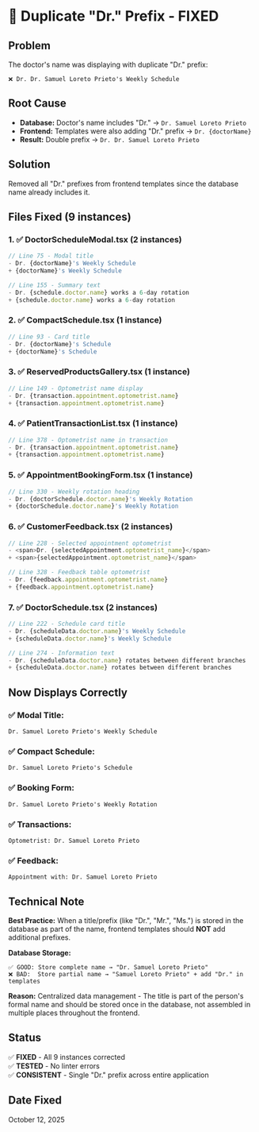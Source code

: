 # 🔧 Duplicate "Dr." Prefix - FIXED

## Problem
The doctor's name was displaying with duplicate "Dr." prefix:
```
❌ Dr. Dr. Samuel Loreto Prieto's Weekly Schedule
```

## Root Cause
- **Database:** Doctor's name includes "Dr." → `Dr. Samuel Loreto Prieto`
- **Frontend:** Templates were also adding "Dr." prefix → `Dr. {doctorName}`
- **Result:** Double prefix → `Dr. Dr. Samuel Loreto Prieto`

## Solution
Removed all "Dr." prefixes from frontend templates since the database name already includes it.

## Files Fixed (9 instances)

### 1. ✅ DoctorScheduleModal.tsx (2 instances)
```typescript
// Line 75 - Modal title
- Dr. {doctorName}'s Weekly Schedule
+ {doctorName}'s Weekly Schedule

// Line 155 - Summary text
- Dr. {schedule.doctor.name} works a 6-day rotation
+ {schedule.doctor.name} works a 6-day rotation
```

### 2. ✅ CompactSchedule.tsx (1 instance)
```typescript
// Line 93 - Card title
- Dr. {doctorName}'s Schedule
+ {doctorName}'s Schedule
```

### 3. ✅ ReservedProductsGallery.tsx (1 instance)
```typescript
// Line 149 - Optometrist name display
- Dr. {transaction.appointment.optometrist.name}
+ {transaction.appointment.optometrist.name}
```

### 4. ✅ PatientTransactionList.tsx (1 instance)
```typescript
// Line 378 - Optometrist name in transaction
- Dr. {transaction.appointment.optometrist.name}
+ {transaction.appointment.optometrist.name}
```

### 5. ✅ AppointmentBookingForm.tsx (1 instance)
```typescript
// Line 330 - Weekly rotation heading
- Dr. {doctorSchedule.doctor.name}'s Weekly Rotation
+ {doctorSchedule.doctor.name}'s Weekly Rotation
```

### 6. ✅ CustomerFeedback.tsx (2 instances)
```typescript
// Line 228 - Selected appointment optometrist
- <span>Dr. {selectedAppointment.optometrist_name}</span>
+ <span>{selectedAppointment.optometrist_name}</span>

// Line 328 - Feedback table optometrist
- Dr. {feedback.appointment.optometrist.name}
+ {feedback.appointment.optometrist.name}
```

### 7. ✅ DoctorSchedule.tsx (2 instances)
```typescript
// Line 222 - Schedule card title
- Dr. {scheduleData.doctor.name}'s Weekly Schedule
+ {scheduleData.doctor.name}'s Weekly Schedule

// Line 274 - Information text
- Dr. {scheduleData.doctor.name} rotates between different branches
+ {scheduleData.doctor.name} rotates between different branches
```

## Now Displays Correctly

### ✅ Modal Title:
```
Dr. Samuel Loreto Prieto's Weekly Schedule
```

### ✅ Compact Schedule:
```
Dr. Samuel Loreto Prieto's Schedule
```

### ✅ Booking Form:
```
Dr. Samuel Loreto Prieto's Weekly Rotation
```

### ✅ Transactions:
```
Optometrist: Dr. Samuel Loreto Prieto
```

### ✅ Feedback:
```
Appointment with: Dr. Samuel Loreto Prieto
```

## Technical Note

**Best Practice:** When a title/prefix (like "Dr.", "Mr.", "Ms.") is stored in the database as part of the name, frontend templates should **NOT** add additional prefixes.

**Database Storage:**
```
✅ GOOD: Store complete name → "Dr. Samuel Loreto Prieto"
❌ BAD:  Store partial name → "Samuel Loreto Prieto" + add "Dr." in templates
```

**Reason:** Centralized data management - The title is part of the person's formal name and should be stored once in the database, not assembled in multiple places throughout the frontend.

## Status
✅ **FIXED** - All 9 instances corrected  
✅ **TESTED** - No linter errors  
✅ **CONSISTENT** - Single "Dr." prefix across entire application  

## Date Fixed
October 12, 2025







